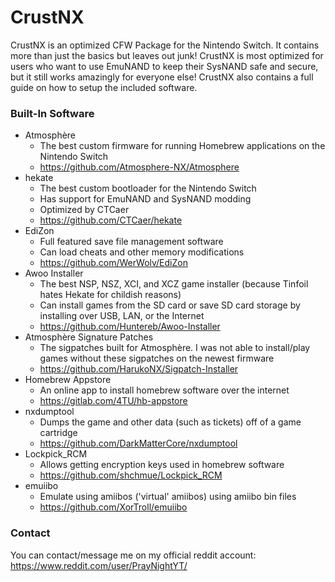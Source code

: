 # CrustNX
CrustNX is an optimized CFW Package for the Nintendo Switch. It contains more than just the basics but leaves out junk! CrustNX is most optimized for users who want to use EmuNAND to keep their SysNAND safe and secure, but it still works amazingly for everyone else! CrustNX also contains a full guide on how to setup the included software.
### Built-In Software
 + Atmosphère
   - The best custom firmware for running Homebrew applications on the Nintendo Switch
   - https://github.com/Atmosphere-NX/Atmosphere
 + hekate
   - The best custom bootloader for the Nintendo Switch
   - Has support for EmuNAND and SysNAND modding
   - Optimized by CTCaer
   - https://github.com/CTCaer/hekate
 + EdiZon
   - Full featured save file management software
   - Can load cheats and other memory modifications
   - https://github.com/WerWolv/EdiZon
 + Awoo Installer
   - The best NSP, NSZ, XCI, and XCZ game installer (because Tinfoil hates Hekate for childish reasons)
   - Can install games from the SD card or save SD card storage by installing over USB, LAN, or the Internet
   - https://github.com/Huntereb/Awoo-Installer
 + Atmosphère Signature Patches
   - The sigpatches built for Atmosphère. I was not able to install/play games without these sigpatches on the newest firmware
   - https://github.com/HarukoNX/Sigpatch-Installer
 + Homebrew Appstore
   - An online app to install homebrew software over the internet
   - https://gitlab.com/4TU/hb-appstore
 + nxdumptool
   - Dumps the game and other data (such as tickets) off of a game cartridge
   - https://github.com/DarkMatterCore/nxdumptool
 + Lockpick_RCM
   - Allows getting encryption keys used in homebrew software
   - https://github.com/shchmue/Lockpick_RCM
 + emuiibo
   - Emulate using amiibos ('virtual' amiibos) using amiibo bin files
   - https://github.com/XorTroll/emuiibo
### Contact
You can contact/message me on my official reddit account: https://www.reddit.com/user/PrayNightYT/
